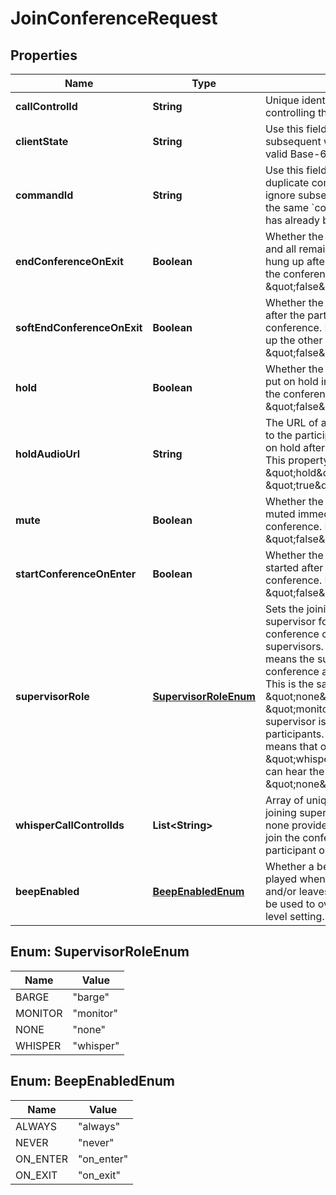

# JoinConferenceRequest

## Properties

Name | Type | Description | Notes
------------ | ------------- | ------------- | -------------
**callControlId** | **String** | Unique identifier and token for controlling the call | 
**clientState** | **String** | Use this field to add state to every subsequent webhook. It must be a valid Base-64 encoded string. |  [optional]
**commandId** | **String** | Use this field to avoid execution of duplicate commands. Telnyx will ignore subsequent commands with the same &#x60;command_id&#x60; as one that has already been executed. |  [optional]
**endConferenceOnExit** | **Boolean** | Whether the conference should end and all remaining participants be hung up after the participant leaves the conference. Defaults to \&quot;false\&quot;. |  [optional]
**softEndConferenceOnExit** | **Boolean** | Whether the conference should end after the participant leaves the conference. NOTE this doesn&#39;t hang up the other participants. Defaults to \&quot;false\&quot;. |  [optional]
**hold** | **Boolean** | Whether the participant should be put on hold immediately after joining the conference. Defaults to \&quot;false\&quot;. |  [optional]
**holdAudioUrl** | **String** | The URL of an audio file to be played to the participant when they are put on hold after joining the conference. This property takes effect only if \&quot;hold\&quot; is set to \&quot;true\&quot;. |  [optional]
**mute** | **Boolean** | Whether the participant should be muted immediately after joining the conference. Defaults to \&quot;false\&quot;. |  [optional]
**startConferenceOnEnter** | **Boolean** | Whether the conference should be started after the participant joins the conference. Defaults to \&quot;false\&quot;. |  [optional]
**supervisorRole** | [**SupervisorRoleEnum**](#SupervisorRoleEnum) | Sets the joining participant as a supervisor for the conference. A conference can have multiple supervisors. \&quot;barge\&quot; means the supervisor enters the conference as a normal participant. This is the same as \&quot;none\&quot;. \&quot;monitor\&quot; means the supervisor is muted but can hear all participants. \&quot;whisper\&quot; means that only the specified \&quot;whisper_call_control_ids\&quot; can hear the supervisor. Defaults to \&quot;none\&quot;. |  [optional]
**whisperCallControlIds** | **List&lt;String&gt;** | Array of unique call_control_ids the joining supervisor can whisper to. If none provided, the supervisor will join the conference as a monitoring participant only. |  [optional]
**beepEnabled** | [**BeepEnabledEnum**](#BeepEnabledEnum) | Whether a beep sound should be played when the participant joins and/or leaves the conference. Can be used to override the conference-level setting. |  [optional]



## Enum: SupervisorRoleEnum

Name | Value
---- | -----
BARGE | &quot;barge&quot;
MONITOR | &quot;monitor&quot;
NONE | &quot;none&quot;
WHISPER | &quot;whisper&quot;



## Enum: BeepEnabledEnum

Name | Value
---- | -----
ALWAYS | &quot;always&quot;
NEVER | &quot;never&quot;
ON_ENTER | &quot;on_enter&quot;
ON_EXIT | &quot;on_exit&quot;




